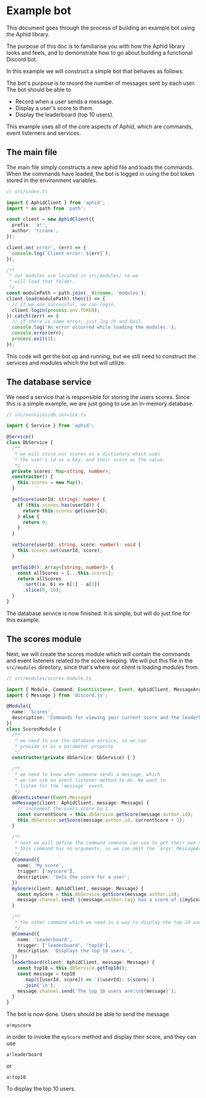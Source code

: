 # Example bot

This document goes through the process of building an example bot using the Aphid library.

The purpose of this doc is to familiarise you with how the Aphid library looks and feels, and to demonstrate how to go about building a functional Discord bot.

In this example we will construct a simple bot that behaves as follows:

The bot's purpose is to record the number of messages sent by each user. The bot should be able to

+ Record when a user sends a message.
+ Display a user's score to them.
+ Display the leaderboard (top 10 users).

This example uses all of the core aspects of Aphid, which are commands, event listerners and services.

## The main file

The main file simply constructs a new aphid file and loads the commands. When the commands have loaded, the bot is logged in using the bot token stored in the environment variables.

```typescript
// src/index.ts

import { AphidClient } from 'aphid';
import * as path from 'path';

const client = new AphidClient({
  prefix: 'a!',
  author: 'tcrane',
});

client.on('error', (err) => {
  console.log(`Client error: ${err}`);
});

/**
 * our modules are located in src/modules/ so we
 * will load that folder.
 */
const modulePath = path.join(__dirname, 'modules');
client.load(modulePath).then(() => {
  // if we are successful, we can login.
  client.login(process.env.TOKEN);
}).catch((err) => {
  // if there is some error, just log it and bail.
  console.log('An error occurred while loading the modules.');
  console.error(err);
  process.exit(1);
});
```

This code will get the bot up and running, but we still need to construct the services and modules which the bot will utilize.

## The database service

We need a service that is responsible for storing the users scores. Since this is a simple example, we are just going to use an in-memory database.

```typescript
// src/services/db.service.ts

import { Service } from 'aphid';

@Service()
class DbService {
  /**
   * we will store our scores as a dictionary which uses
   * the user's id as a key, and their score as the value.
   */
  private scores: Map<string, number>;
  constructor() {
    this.scores = new Map();
  }

  getScore(userId: string): number {
    if (this.scores.has(userId)) {
      return this.scores.get(userId);
    } else {
      return 0;
    }
  }

  setScore(userId: string, score: number): void {
    this.scores.set(userId, score);
  }

  getTop10(): Array<[string, number]> {
    const allScores = [...this.scores];
    return allScores
      .sort((a, b) => b[1] - a[1])
      .slice(0, 10);
  }
}
```

The database service is now finished. It is simple, but will do just fine for this example.

## The scores module

Next, we will create the scores module which will contain the commands and event listeners related to the score keeping. We will put this file in the `src/modules` directory, since that's where our client is loading modules from.

```typescript
// src/modules/scores.module.ts

import { Module, Command, EventListener, Event, AphidClient, MessageArgs } from 'aphid';
import { Message } from 'discord.js';

@Module({
  name: 'Scores',
  description: 'Commands for viewing your current score and the leaderboard of players.',
})
class ScoresModule {
  /**
   * we need to use the database service, so we can
   * provide it as a parameter property
   */
  constructor(private dbService: DbService) { }

  /**
   * we need to know when someone sends a message, which
   * we can use an event listener method to do. We want to
   * listen for the 'message' event.
   */
  @EventListener(Event.Message)
  onMessage(client: AphidClient, message: Message) {
    // increment the users score by 1.
    const currentScore = this.dbService.getScore(message.author.id);
    this.dbService.setScore(message.author.id, currentScore + 1);
  }

  /**
   * next we will define the command someone can use to get their own score.
   * this command has no arguments, so we can omit the `args: MessageArgs` parameter.
   */
  @Command({
    name: 'My score',
    trigger: ['myscore'],
    description: 'Gets the score for a user',
  })
  myScore(client: AphidClient, message: Message) {
    const myScore = this.dbService.getScore(message.author.id);
    message.channel.send(`${message.author.tag} has a score of ${myScore}!`);
  }

  /**
   * the other command which we need is a way to display the top 10 users.
   */
  @Command({
    name: 'Leaderboard',
    trigger: ['leaderboard', 'top10'],
    description: 'Displays the top 10 users.',
  })
  leaderboard(client: AphidClient, message: Message) {
    const top10 = this.dbService.getTop10();
    const message = top10
      .map(([userId, score]) => `${userId}: ${score}`)
      .join('\n');
    message.channel.send(`The top 10 users are:\n${message}`);
  }
}
```

The bot is now done. Users should be able to send the message

```no-lang
a!myscore
```

in order to invoke the `myScore` method and display their score, and they can use

```no-lang
a!leaderboard
```

or

```no-lang
a!top10
```

To display the top 10 users.
